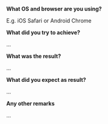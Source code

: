 **What OS and browser are you using?**

E.g. iOS Safari or Android Chrome

**What did you try to achieve?**

...


**What was the result?**

...

**What did you expect as result?**

...

**Any other remarks**

...

